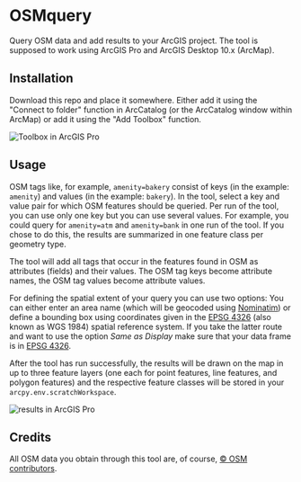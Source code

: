 # OSMquery
Query OSM data and add results to your ArcGIS project. The tool is supposed to work using ArcGIS Pro and ArcGIS Desktop 10.x (ArcMap).
## Installation
Download this repo and place it somewhere. Either add it using the "Connect to folder" function in ArcCatalog (or the ArcCatalog window within ArcMap) or add it using the "Add Toolbox" function.

![Toolbox in ArcGIS Pro](https://i.imgur.com/UU2S2QU.png)

## Usage
OSM tags like, for example, `amenity=bakery` consist of keys (in the example: `amenity`) and values (in the example: `bakery`). In the tool, select a key and value pair for which OSM features should be queried. Per run of the tool, you can use only one key but you can use several values. For example, you could query for `amenity=atm` and `amenity=bank` in one run of the tool. If you chose to do this, the results are summarized in one feature class per geometry type.

The tool will add all tags that occur in the features found in OSM as attributes (fields) and their values. The OSM tag keys become attribute names, the OSM tag values become attribute values.

For defining the spatial extent of your query you can use two options: You can either enter an area name (which will be geocoded using [Nominatim](https://nominatim.openstreetmap.org/search)) or define a bounding box using coordinates given in the [EPSG 4326](https://epsg.io/4326) (also known as WGS 1984) spatial reference system. If you take the latter route and want to use the option *Same as Display* make sure that your data frame is in [EPSG 4326](https://epsg.io/4326).

After the tool has run successfully, the results will be drawn on the map in up to three feature layers (one each for point features, line features, and polygon features) and the respective feature classes will be stored in your `arcpy.env.scratchWorkspace`.

![results in ArcGIS Pro](https://i.imgur.com/voTjY0S.png)

## Credits
All OSM data you obtain through this tool are, of course, [&copy; OSM contributors](https://www.openstreetmap.org/copyright).